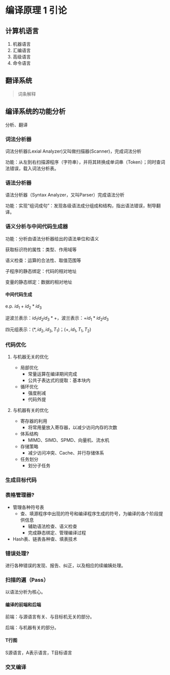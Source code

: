 # 编译原理 1 引论

## 计算机语言

1. 机器语言
2. 汇编语言
3. 高级语言
4. 命令语言

## 翻译系统

> 词条解释

## 编译系统的功能分析

分析、翻译

### 词法分析器

词法分析器(Lexial Analyzer)又叫做扫描器(Scanner)，完成词法分析

功能：从左到右扫描源程序（字符串），并将其转换成单词串（Token）；同时查词法错误，载入词法分析表。

### 语法分析器

语法分析器（Syntax Analyzer，又叫Parser）完成语法分析

功能：实现“组词成句”：发现各级语法成分组成和结构，指出语法错误，制导翻译。

### 语义分析与中间代码生成器

功能：分析由语法分析器给出的语法单位和语义

获取标识符的属性：类型、作用域等

语义检查：运算的合法性、取值范围等

子程序的静态绑定：代码的相对地址

变量的静态绑定：数据的相对地址

#### 中间代码生成

e.p. $id_1+id_2*id_3$

逆波兰表示：$id_1id_2id_3*+$，波兰表示：$+id_1*id_2id_3$

四元组表示：$(*,id_2,id_3,T_1)；(+,id_1,T_1,T_2)$

### 代码优化

1. 与机器无关的优化
    - 局部优化
        - 常量运算在编译期间完成
        - 公共子表达式的提取：基本块内
    - 循环优化
        - 强度削减
        - 代码外提

2. 与机器有关的优化
    - 寄存器的利用
        - 将常用量放入寄存器，以减少访问内存的次数
    - 体系结构
        - MIMD、SIMD、SPMD、向量机、流水机
    - 存储策略
        - 减少访问冲突、Cache、并行存储体系
    - 任务划分
        - 划分子任务

### 生成目标代码

### 表格管理器?

- 管理各种符号表
    - 查、填源程序中出现的符号和编译程序生成的符号，为编译的各个阶段提供信息
        - 辅助语法检查、语义检查
        - 完成静态绑定、管理编译过程
- Hash表、链表各种查、填表技术

### 错误处理?

进行各种错误的发现、报告、纠正，以及相应的续编姨处理。

### 扫描的遍（Pass）

以语法分析为核心。

#### 编译的前端和后端

前端：与源语言有关、与目标机无关的部分。

后端：与机器有关的部分。

#### T行图

S源语言，A表示语言，T目标语言

### 交叉编译